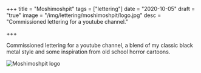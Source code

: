 +++
title = "Moshimoshpit"
tags = ["lettering"]
date = "2020-10-05"
draft = "true"
image = "/img/lettering/moshimoshpit/logo.jpg"
desc = "Commissioned lettering for a youtube channel."

+++

Commissioned lettering for a youtube channel, a blend of my classic black metal style and some inspiration from old school horror cartoons.

![Moshimoshpit logo](/img/lettering/moshimoshpit/logo.jpg "Moshimoshpit logo")
